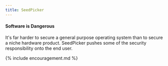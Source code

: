 ```yaml
---
title: SeedPicker
---
```


#### Software is Dangerous
It's far harder to secure a general purpose operating system than to secure a niche hardware product.
SeedPicker pushes some of the security responsibility onto the end user.

{% include encouragement.md %}
